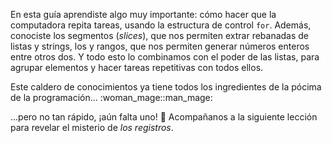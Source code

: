 En esta guía aprendiste algo muy importante: cómo hacer que la computadora repita tareas, usando la estructura de control `for`. Además, conociste los segmentos (_slices_), que nos permiten extrar rebanadas de listas y strings, los y rangos, que nos permiten generar números enteros entre otros dos. Y todo esto lo combinamos con el poder de las listas, para agrupar elementos y hacer tareas repetitivas con todos ellos. 

Este caldero de conocimientos ya tiene todos los ingredientes de la pócima de la programación... :woman_mage::man_mage:

...pero no tan rápido, ¡aún falta uno! :crystal_ball: Acompañanos a la siguiente lección para revelar el misterio de _los registros_.